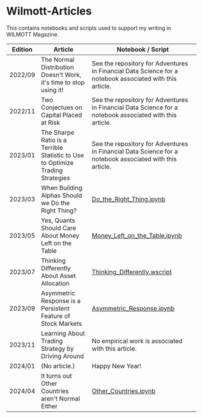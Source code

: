 # Wilmott-Articles
This contains notebooks and scripts used to support my writing in WILMOTT Magazine.

| Edition | Article                                                                       | Notebook / Script |
|---------|-------------------------------------------------------------------------------|----------|
| 2022/09 | The Normal Distribution Doesn't Work, it's time to stop using it!             |See the repository for Adventures in Financial Data Science for a notebook associated with this article.|
| 2022/11 | Two Conjectues on Capital Placed at Risk                                      |See the repository for Adventures in Financial Data Science for a notebook associated with this article.|
| 2023/01 | The Sharpe Ratio is a Terrible Statistic to Use to Optimize Trading Strategies|See the repository for Adventures in Financial Data Science for a notebook associated with this article.|
| 2023/03 | When Building Alphas Should we Do the Right Thing?                            |[Do_the_Right_Thing.ipynb](https://www.github.com/Farmhouse121/Wilmott-Articles/blob/main/Do_the_Right_Thing.ipynb)|
| 2023/05 | Yes, Quants Should Care About Money Left on the Table                         |[Money_Left_on_the_Table.ipynb](https://www.github.com/Farmhouse121/Wilmott-Articles/blob/main/Money_Left_on_the_Table.ipynb)|
| 2023/07 | Thinking Differently About Asset Allocation                                   |[Thinking_Differently.wscript](https://www.github.com/Farmhouse121/Wilmott-Articles/blob/main/Thinking_Differently.wscript)|
| 2023/09 | Asymmetric Response is a Persistent Feature of Stock Markets                  |[Asymmetric_Response.ipynb](https://www.github.com/Farmhouse121/Wilmott-Articles/blob/main/Asymmetric_Response.ipynb)|
| 2023/11 | Learning About Trading Strategy by Driving Around                             | No empirical work is associated with this article.|
| 2024/01 | (No article.)                                                                 | Happy New Year! |
| 2024/04 | It turns out Other Countries aren't Normal Either                             |[Other_Countries.ipynb](https://www.github.com/Farmhouse121/Wilmott-Articles/blob/main/Other_Countries.ipynb)|
